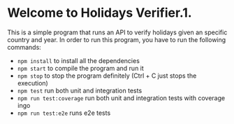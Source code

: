 # Welcome to Holidays Verifier.1.

This is a simple program that runs an API to verify holidays given an specific country and year.
In order to run this program, you have to run the following commands:
- `npm install` to install all the dependencies
- `npm start` to compile the program and run it
- `npm stop` to stop the program definitely (Ctrl  + C just stops the execution)
- `npm test` run both unit and integration tests
- `npm run test:coverage` run both unit and integration tests with coverage ingo 
- `npm run test:e2e` runs e2e tests
